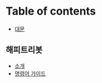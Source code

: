 # Table of contents

* [대문](README.md)

## 해피트리봇 <a id="happytreebot"></a>

* [소개](happytreebot/about.md)
* [명령어 가이드](happytreebot/commands.md)

